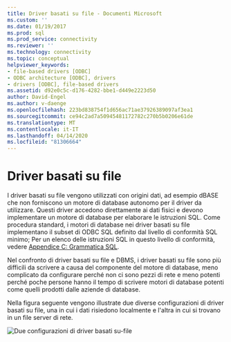 ```yaml
---
title: Driver basati su file - Documenti Microsoft
ms.custom: ''
ms.date: 01/19/2017
ms.prod: sql
ms.prod_service: connectivity
ms.reviewer: ''
ms.technology: connectivity
ms.topic: conceptual
helpviewer_keywords:
- file-based drivers [ODBC]
- ODBC architecture [ODBC], drivers
- drivers [ODBC], file-based drivers
ms.assetid: d92e0c5c-d176-4282-bbe1-d449e2223d50
author: David-Engel
ms.author: v-daenge
ms.openlocfilehash: 223bd838754f1d656ac71ae37926389097af3ea1
ms.sourcegitcommit: ce94c2ad7a50945481172782c270b5b0206e61de
ms.translationtype: MT
ms.contentlocale: it-IT
ms.lasthandoff: 04/14/2020
ms.locfileid: "81306664"
---
```

# <a name="file-based-drivers"></a>Driver basati su file
I driver basati su file vengono utilizzati con origini dati, ad esempio dBASE che non forniscono un motore di database autonomo per il driver da utilizzare. Questi driver accedono direttamente ai dati fisici e devono implementare un motore di database per elaborare le istruzioni SQL. Come procedura standard, i motori di database nei driver basati su file implementano il subset di ODBC SQL definito dal livello di conformità SQL minimo; Per un elenco delle istruzioni SQL in questo livello di conformità, vedere [Appendice C: Grammatica SQL](../../odbc/reference/appendixes/appendix-c-sql-grammar.md).  
  
 Nel confronto di driver basati su file e DBMS, i driver basati su file sono più difficili da scrivere a causa del componente del motore di database, meno complicato da configurare perché non ci sono pezzi di rete e meno potenti perché poche persone hanno il tempo di scrivere motori di database potenti come quelli prodotti dalle aziende di database.  
  
 Nella figura seguente vengono illustrate due diverse configurazioni di driver basati su file, una in cui i dati risiedono localmente e l'altra in cui si trovano in un file server di rete.  
  
 ![Due configurazioni di driver basati su&#45;file](../../odbc/reference/media/pr06.gif "pr06 (in inglese)")
